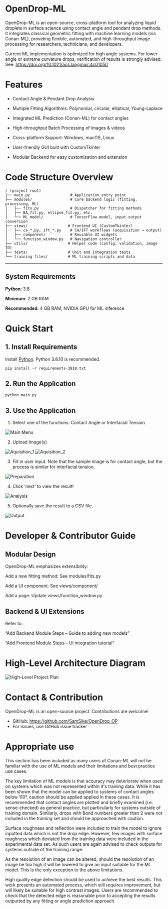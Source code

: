 # OpenDrop-ML 

OpenDrop-ML is an open-source, cross-platform tool for analyzing liquid droplets in surface science using contact angle and pendant drop methods. It integrates classical geometric fitting with machine learning models (via Conan-ML), providing flexible, automated, and high-throughput image processing for researchers, technicians, and developers.

Current ML implementation is optimized for high angle systems. For lower angle or extreme curvature drops, verification of results is strongly advised. See: https://doi.org/10.1021/acs.langmuir.4c01050

# Features

- Contact Angle & Pendant Drop Analysis

- Multiple Fitting Algorithms: Polynomial, circular, elliptical, Young-Laplace

- Integrated ML Prediction (Conan-ML) for contact angles

- High-throughput Batch Processing of images & videos

- Cross-platform Support: Windows, macOS, Linux

- User-friendly GUI built with CustomTkinter

- Modular Backend for easy customization and extension


# Code Structure Overview

```
/ (project root)
├── main.py                  # Application entry point
├── modules/                 # Core backend logic (fitting, processing, ML)
│   ├── fits.py              # Dispatcher for fitting methods
│   ├── BA_fit.py, ellipse_fit.py, etc.
│   └── ML_model/            # TensorFlow model, input-output conversion
├── views/                  # Frontend UI (CustomTkinter)
│   ├── ca_*.py, ift_*.py    # CA/IFT workflows (acquisition → output)
│   ├── component/           # Reusable UI widgets
│   └── function_window.py   # Navigation controller
├── utils/                  # Helper code (config, validation, image IO)
├── tests/                  # Unit and integration tests
└── training files/         # ML training scripts and data
```

------

## System Requirements
**Python**: 3.8

**Minimum**: 2 GB RAM

**Recommended**: 4 GB RAM, NVIDIA GPU for ML inference

# Quick Start
## 1. Install Requirements
Install [Python](https://www.python.org/downloads/release/python-3810/). Python 3.8.10 is recommended.

`pip install -r requirements-3810.txt`

## 2. Run the Application
`python main.py`

## 3. Use the Application
1. Select one of the functions: Contact Angle or Interfacial Tension

 ![Main Menu](./asserts/main_menu.png)

2. Upload Image(s)

 ![Aquisition_1](./asserts/ca_aquisition_1.png)
 ![Aquisition_2](./asserts/ca_aquisition_2.png)

3. Fill in user input. Note that the sample image is for contact angle, but the process is similar for interfacial tension.
   
 ![Preparation](./asserts/ca_preparation.png)

4. Click 'next' to view the result!
   
 ![Analysis](./asserts/ca_analysis.png)

5. Optionally save the result to a CSV file.
   
 ![Output](./asserts/output.png)

# Developer & Contributor Guide
## Modular Design
OpenDrop-ML emphasizes extensibility:

Add a new fitting method: See modules/fits.py

Add a UI component: See views/component/

Add a page: Update views/function_window.py

## Backend & UI Extensions
Refer to:

“Add Backend Module Steps – Guide to adding new models”

“Add Frontend Module Steps – UI integration tutorial”


# High-Level Architecture Diagram
![High-Level Project Plan](./asserts/high-level-project-diagram.png)


# Contact & Contribution

OpenDrop-ML is an open-source project. Contributions are welcome!

- GitHub: https://github.com/SamSike/OpenDrop_OP
- For issues, use GitHub issue tracker

# Appropriate use

This section has been included as many users of Conan-ML will not be familiar
with the use of ML models and their limitations and best practice use cases.

The key limitation of ML models is that accuracy may deteriorate when used
on systems which was not represented within it's training data. While it has
been shown that the model can be applied to systems of contact angles below
110°, caution should be applied applied in these cases. It is recommended that
contact angles are plotted and briefly examined (i.e. sense-checked) as
general practice, but particularly for systems outside of training domain.
Similarly, drops with Bond numbers greater than 2 were not included in the
training set and should be approached with caution.

Surface roughness and reflection were included to train the model to ignore
inputted data which is not the drop edge. However, few images with surface
roughness which deviated from the training data were included in the
experimental data set. As such users are again advised to check outputs
for systems outside of the training range.

As the resolution of an image can be altered, should the resolution of an
image be too high it will be lowered to give an input suitable for the
ML model. This is the only exception to the above limitations.

High quality edge detection should be used to achieve the best results.
This work presents an automated process, which still requires improvement,
but will likely be suitable for high contrast images. Users are recommended
to check that the detected edge is reasonable prior to accepting the results
outputted by any fitting or angle prediction approach.